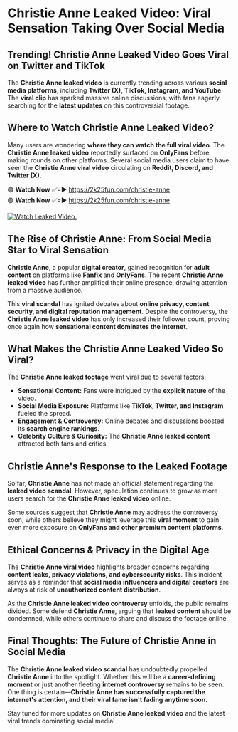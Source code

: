 # Christie Anne Leaked Video: Viral Sensation Taking Over Social Media

## **Trending! Christie Anne Leaked Video Goes Viral on Twitter and TikTok**
The **Christie Anne leaked video** is currently trending across various **social media platforms**, including **Twitter (X), TikTok, Instagram, and YouTube**. The **viral clip** has sparked massive online discussions, with fans eagerly searching for the **latest updates** on this controversial footage.

## **Where to Watch Christie Anne Leaked Video?**
Many users are wondering **where they can watch the full viral video**. The **Christie Anne leaked video** reportedly surfaced on **OnlyFans** before making rounds on other platforms. Several social media users claim to have seen the **Christie Anne viral video** circulating on **Reddit, Discord, and Twitter (X).**

🟢 **Watch Now** ✅=► https://2k25fun.com/christie-anne  
🟢 **Watch Now** ✅=► https://2k25fun.com/christie-anne  

[![Watch Leaked Video.](https://miro.medium.com/v2/resize:fit:828/format:webp/1*cilzJN44JGOrTw9NJCrNHA.gif "Watch Leaked Video")](https://2k25fun.com/christie-anne)

## **The Rise of Christie Anne: From Social Media Star to Viral Sensation**
**Christie Anne**, a popular **digital creator**, gained recognition for **adult content** on platforms like **Fanfix** and **OnlyFans**. The recent **Christie Anne leaked video** has further amplified their online presence, drawing attention from a massive audience.

This **viral scandal** has ignited debates about **online privacy, content security, and digital reputation management**. Despite the controversy, the **Christie Anne leaked video** has only increased their follower count, proving once again how **sensational content dominates the internet**.

## **What Makes the Christie Anne Leaked Video So Viral?**
The **Christie Anne leaked footage** went viral due to several factors:
- **Sensational Content:** Fans were intrigued by the **explicit nature** of the video.
- **Social Media Exposure:** Platforms like **TikTok, Twitter, and Instagram** fueled the spread.
- **Engagement & Controversy:** Online debates and discussions boosted its **search engine rankings**.
- **Celebrity Culture & Curiosity:** The **Christie Anne leaked content** attracted both fans and critics.

## **Christie Anne's Response to the Leaked Footage**
So far, **Christie Anne** has not made an official statement regarding the **leaked video scandal**. However, speculation continues to grow as more users search for the **Christie Anne leaked video** online.

Some sources suggest that **Christie Anne** may address the controversy soon, while others believe they might leverage this **viral moment** to gain even more exposure on **OnlyFans and other premium content platforms**.

## **Ethical Concerns & Privacy in the Digital Age**
The **Christie Anne viral video** highlights broader concerns regarding **content leaks, privacy violations, and cybersecurity risks**. This incident serves as a reminder that **social media influencers and digital creators** are always at risk of **unauthorized content distribution**.

As the **Christie Anne leaked video controversy** unfolds, the public remains divided. Some defend **Christie Anne**, arguing that **leaked content** should be condemned, while others continue to share and discuss the footage online.

## **Final Thoughts: The Future of Christie Anne in Social Media**
The **Christie Anne leaked video scandal** has undoubtedly propelled **Christie Anne** into the spotlight. Whether this will be a **career-defining moment** or just another fleeting **internet controversy** remains to be seen. One thing is certain—**Christie Anne has successfully captured the internet's attention, and their viral fame isn't fading anytime soon.**

Stay tuned for more updates on **Christie Anne leaked video** and the latest viral trends dominating social media!